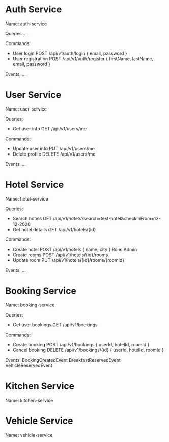 # Auth Service
Name: auth-service  

Queries: 
...

Commands:
* User login 
POST /api/v1/auth/login { email, password }
* User registration
POST /api/v1/auth/register { firstName, lastName, email, password }

Events: 
...

# User Service
Name: user-service  

Queries: 
* Get user info 
GET /api/v1/users/me

Commands:
* Update user info
PUT /api/v1/users/me
* Delete profile
DELETE /api/v1/users/me

Events: 
...

# Hotel Service 
Name: hotel-service  

Queries: 
* Search hotels
GET /api/v1/hotels?search=test-hotel&checkInFrom=12-12-2020
* Get hotel details
GET /api/v1/hotels/{id}

Commands:
* Create hotel
POST /api/v1/hotels { name, city } Role: Admin
* Create rooms
POST /api/v1/hotels/{id}/rooms
* Update room
PUT /api/v1/hotels/{id}/rooms/{roomId}

Events: 
...

# Booking Service 
Name: booking-service  

Queries: 
* Get user bookings
GET /api/v1/bookings

Commands:
* Create booking
POST /api/v1/bookings { userId, hotelId, roomId }
* Cancel booking
DELETE /api/v1/bookings/{id} { userId, hotelId, roomId }

Events: 
BookingCreatedEvent
BreakfastReservedEvent
VehicleReservedEvent

# Kitchen Service 
Name: kitchen-service  

# Vehicle Service 
Name: vehicle-service  